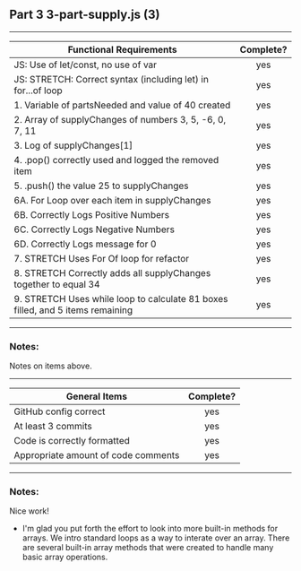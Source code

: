 ## Part 3 3-part-supply.js (3)

---

| Functional Requirements                                                        | Complete? |
| ------------------------------------------------------------------------------ | :-------: |
| JS: Use of let/const, no use of var                                            |    yes    |
| JS: STRETCH: Correct syntax (including let) in for...of loop                   |    yes    |
| 1. Variable of partsNeeded and value of 40 created                             |    yes    |
| 2. Array of supplyChanges of numbers 3, 5, -6, 0, 7, 11                        |    yes    |
| 3. Log of supplyChanges[1]                                                     |    yes    |
| 4. .pop() correctly used and logged the removed item                           |    yes    |
| 5. .push() the value 25 to supplyChanges                                       |    yes    |
| 6A. For Loop over each item in supplyChanges                                   |    yes    |
| 6B. Correctly Logs Positive Numbers                                            |    yes    |
| 6C. Correctly Logs Negative Numbers                                            |    yes    |
| 6D. Correctly Logs message for 0                                               |    yes    |
| 7. STRETCH Uses For Of loop for refactor                                       |    yes    |
| 8. STRETCH Correctly adds all supplyChanges together to equal 34               |    yes    |
| 9. STRETCH Uses while loop to calculate 81 boxes filled, and 5 items remaining |    yes    |

---

### Notes:

Notes on items above.

---

| General Items                       | Complete? |
| ----------------------------------- | :-------: |
| GitHub config correct               |    yes    |
| At least 3 commits                  |    yes    |
| Code is correctly formatted         |    yes    |
| Appropriate amount of code comments |    yes    |

---

### Notes:

Nice work!

- I'm glad you put forth the effort to look into more built-in methods for arrays. We intro standard loops as a way to interate over an array. There are several built-in array methods that were created to handle many basic array operations.
